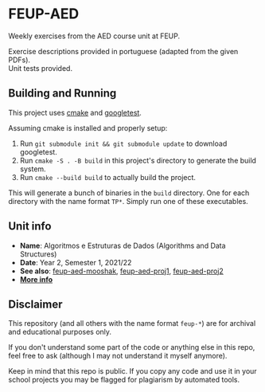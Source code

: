 # FEUP-AED

Weekly exercises from the AED course unit at FEUP.

Exercise descriptions provided in portuguese (adapted from the given PDFs).\
Unit tests provided.

## Building and Running

This project uses [cmake](https://cmake.org/) and [googletest](https://github.com/google/googletest).

Assuming cmake is installed and properly setup:

1. Run `git submodule init && git submodule update` to download googletest.
2. Run `cmake -S . -B build` in this project's directory to generate the build system.
3. Run `cmake --build build` to actually build the project.

This will generate a bunch of binaries in the `build` directory. One for each directory with the name format `TP*`. Simply run one of these executables.

## Unit info

* **Name**: Algoritmos e Estruturas de Dados (Algorithms and Data Structures)
* **Date**: Year 2, Semester 1, 2021/22
* **See also**: [feup-aed-mooshak](https://github.com/ttoino/feup-aed-mooshak), [feup-aed-proj1](https://github.com/ttoino/feup-aed-proj1), [feup-aed-proj2](https://github.com/ttoino/feup-aed-proj2)
* [**More info**](https://sigarra.up.pt/feup/ucurr_geral.ficha_uc_view?pv_ocorrencia_id=484404)

## Disclaimer

This repository (and all others with the name format `feup-*`) are for archival and educational purposes only.

If you don't understand some part of the code or anything else in this repo, feel free to ask (although I may not understand it myself anymore).

Keep in mind that this repo is public. If you copy any code and use it in your school projects you may be flagged for plagiarism by automated tools.
